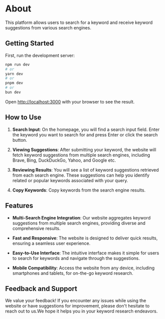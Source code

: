 # About

This platform allows users to search for a keyword and receive keyword suggestions from various search engines.

## Getting Started

First, run the development server:

```bash
npm run dev
# or
yarn dev
# or
pnpm dev
# or
bun dev
```

Open [http://localhost:3000](http://localhost:3000) with your browser to see the result.

## How to Use

1. **Search Input**: On the homepage, you will find a search input field. Enter the keyword you want to search for and press Enter or click the search button.

2. **Viewing Suggestions**: After submitting your keyword, the website will fetch keyword suggestions from multiple search engines, including Brave, Bing, DuckDuckGo, Yahoo, and Google etc.

3. **Reviewing Results**: You will see a list of keyword suggestions retrieved from each search engine. These suggestions can help you identify related or popular keywords associated with your query.

4. **Copy Keywords**: Copy keywords from the search engine results.

## Features

- **Multi-Search Engine Integration**: Our website aggregates keyword suggestions from multiple search engines, providing diverse and comprehensive results.
- **Fast and Responsive**: The website is designed to deliver quick results, ensuring a seamless user experience.

- **Easy-to-Use Interface**: The intuitive interface makes it simple for users to search for keywords and navigate through the suggestions.

- **Mobile Compatibility**: Access the website from any device, including smartphones and tablets, for on-the-go keyword research.

## Feedback and Support

We value your feedback! If you encounter any issues while using the website or have suggestions for improvement, please don't hesitate to reach out to us.We hope it helps you in your keyword research endeavors.

